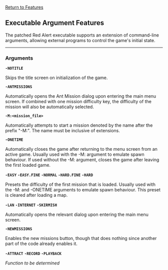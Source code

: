 [Return to Features](./features.md)

## Executable Argument Features ##

The patched Red Alert executable supports an extension of command-line arguments, allowing external programs to control the game's initial state.

-------

### Arguments ###


**`-NOTITLE`**

Skips the title screen on initialization of the game.



**`-ANTMISSIONS`**

Automatically opens the Ant Mission dialog upon entering the main menu screen. If combined with one mission difficulty key, the difficulty of the mission will also be automatically selected.



**`-M:<mission_file>`**

Automatically attempts to start a mission denoted by the name after the prefix "-M:". The name must be inclusive of extensions.



**`-ONETIME`**

Automatically closes the game after returning to the menu screen from an active game. Usually used with the -M:<mission> argument to emulate spawn behaviour. If used without the -M:<mission> argument, closes the game after leaving the first loaded game.



**`-EASY`**
**`-EASY.FINE`**
**`-NORMAL`**
**`-HARD.FINE`**
**`-HARD`**

Presets the difficulty of the first mission that is loaded. Usually used with the -M:<mission> and -ONETIME arguments to emulate spawn behaviour. This preset is cleared after loading a map.



**`-LAN`**
**`-INTERNET`**
**`-SKIRMISH`**

Automatically opens the relevant dialog upon entering the main menu screen.



**`-NEWMISSIONS`**

Enables the new missions button, though that does nothing since another part of the code already enables it.



**`-ATTRACT`**
**`-RECORD`**
**`-PLAYBACK`**

*Function to be determined*

